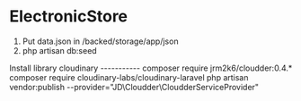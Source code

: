 # ElectronicStore


1. Put data.json in /backed/storage/app/json
2. php artisan db:seed 

Install library cloudinary -----------
composer require jrm2k6/cloudder:0.4.*
composer require cloudinary-labs/cloudinary-laravel
php artisan vendor:publish --provider="JD\Cloudder\CloudderServiceProvider"
